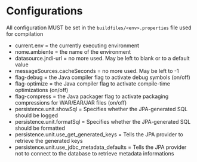 # Configurations
All configuration MUST be set in the `buildfiles/<env>.properties` file used for compilation
- current.env = the currently executing environment
- nome.ambiente = the name of the environment
- datasource.jndi-url = no more used. May be left to blank or to a default value
- messageSources.cacheSeconds = no more used. May be left to -1
- flag-debug = the Java compiler flag to activate debug symbols (on/off)
- flag-optimize = the Java compiler flag to activate compile-time optimizations (on/off)
- flag-compress = the Java packager flag to activate packaging compressions for
    WAR/EAR/JAR files (on/off)
- persistence.unit.showSql = Specifies whether the JPA-generated SQL should be logged
- persistence.unit.formatSql = Specifies whether the JPA-generated SQL should be formatted
- persistence.unit.use_get_generated_keys = Tells the JPA provider to retrieve the
    generated keys
- persistence.unit.use_jdbc_metadata_defaults = Tells the JPA provider not to connect to
    the database to retrieve metadata informations
